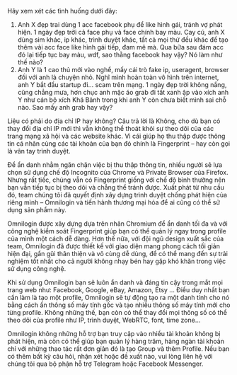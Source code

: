 Hãy xem xét các tình huống dưới đây:

1. Anh X đẹp trai dùng 1 acc facebook phụ để like hình gái, tránh vợ phát hiện. 1 ngày đẹp trời cả face phụ và face chính bay màu. Cay cú, anh X dùng sim khác, ip khác, trình duyệt khác, tất cả mọi thứ đều khác để tạo thêm vài acc face like hình gái tiếp, đam mê mà. Qua bữa sau đám acc đó lại tiếp tục bay màu, wdf, sao thằng facebook hay vậy? Nó làm như thế nào?
2. Anh Y là 1 cao thủ mới vào nghề, mấy cái trò fake ip, useragent, browser đối với anh là chuyện nhỏ. Nghĩ mình hoàn toàn vô hình trên internet, anh Y bắt đầu startup đi… scam trên mạng. 1 ngày đẹp trời không nắng, cũng chẳng mưa, hơn chục anh mặc áo grab đi tất xanh ập vào xích anh Y như cán bộ xích Khá Bảnh trong khi anh Y còn chưa biết mình sai chỗ nào. Sao mấy anh grab hay vậy?

Liệu có phải do địa chỉ IP hay không? Câu trả lời là Không, cho dù bạn có thay đổi địa chỉ IP mới thì vẫn không thể thoát khỏi sự theo dõi của các trang mạng xã hội và các website khác. Vì cái giúp họ thu thập được thông tin cá nhân cùng các tài khoản của bạn đó chính là Fingerprint – hay còn gọi là vân tay trình duyệt.

Để ẩn danh nhằm ngăn chặn việc bị thu thập thông tin, nhiều người sẽ lựa chọn sử dụng chế độ Incognito của Chrome và Private Browser của Firefox. Nhưng rất tiếc, chúng vẫn có Fingerprint giống với chế độ bình thường nên bạn vẫn tiếp tục bị theo dõi và chẳng thể tránh được. Xuất phát từ nhu cầu đó, team chúng tôi đã quyết định xây dựng trình duyệt chống phát hiện của riêng mình – Omnilogin và tiến hành thương mại hóa để ai cũng có thể sử dụng sản phẩm này.

Omnilogin được xây dựng dựa trên nhân Chromium để ẩn danh tối đa và với công nghệ kiểm soát Fingerprint giúp bạn có thể quản lý ngay trong profile của mình một cách dễ dàng. Hơn thế nữa, với đội ngũ design xuất sắc của team, Omnilogin đã được thiết kế với giao diện mang phong cách tối giản hiện đại, gần gũi thân thiện và vô cùng dễ dùng, để có thể mang đến sự trải nghiệm tốt nhất cho cả người không nhạy bén hay gặp khó khăn trong việc sử dụng công nghệ.

Khi sử dụng Omnilogin bạn sẽ luôn ẩn danh và đáng tin cậy trong mắt mọi trang web như: Facebook, Google, eBay, Amazon, Etsy … Điều duy nhất bạn cần làm là tạo một profile, Omnilogin sẽ tự động tạo ra một danh tính cho nó bằng cách ẩn thông số máy tính gốc và tạo nhiều thông số máy tính mới cho từng profile. Không những thế, bạn còn có thể thay đổi mọi thông số có thể theo dõi của profile như IP, trình duyệt, WebRTC, font, time zone…

Omnilogin không những hỗ trợ bạn truy cập vào nhiều tài khoản không bị phát hiện, mà còn có thể giúp bạn quản lý hàng trăm, hàng ngàn tài khoản chỉ với những thao tác rất đơn giản đó là tạo Group và thêm Profile. Nếu bạn có thêm bất kỳ câu hỏi, nhận xét hoặc đề xuất nào, vui lòng liên hệ với chúng tôi qua bộ phận hỗ trợ Telegram hoặc Facebook Messenger.
